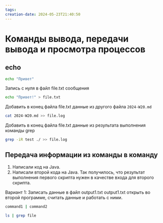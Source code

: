 ```yaml
---
tags: 
creation-date: 2024-05-23T21:40:50
---
```

# Команды вывода, передачи вывода и просмотра процессов

## echo 

```bash
echo "Привет"
```

Запись с нуля в файл file.txt сообщения
```bash
echo "Привет!" > file.txt
```
Добавить в конец файла file.txt данные из другого файла `2024-W20.md`
```bash
cat 2024-W20.md >> file.log
```

Добавить в конец файла file.txt данные из результата выполнения команды grep
```bash
grep -iR test ./ >> file.log
```

## Передача информации из команды в команду

1. Написали код на Java. 
2. Написали второй кода на Java. 
Так получилось, что результат выполнения первого скрипта нужен в качестве входа для второго скрипта. 

Вариант 1:
Записать данные в файл output1.txt
output1.txt открыть во второй программе, считать данные и работать с ними.

```bash
command1 | command2
```

```bash
ls | grep file
```
